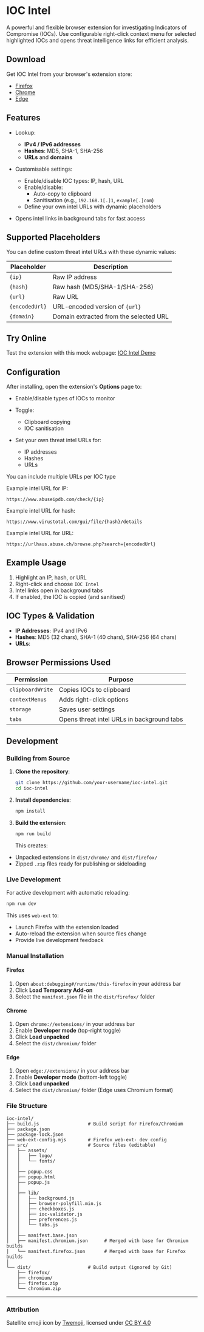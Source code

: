 # IOC Intel

A powerful and flexible browser extension for investigating Indicators of Compromise (IOCs). Use configurable right-click context menu for selected highlighted IOCs and opens threat intelligence links for efficient analysis.

## Download

Get IOC Intel from your browser's extension store:

-   [Firefox](https://addons.mozilla.org/en-GB/firefox/addon/ioc-intel)
-   [Chrome](https://chromewebstore.google.com/detail/ioc-intel/nepfimakbjcpoanlcdceklibepapeann)
-   [Edge](https://microsoftedge.microsoft.com/addons/detail/ioc-intel/iindoakkhkejhloloffajdkbdbeblnpa)

## Features

-   Lookup:

    -   **IPv4 / IPv6 addresses**
    -   **Hashes**: MD5, SHA-1, SHA-256
    -   **URLs** and **domains**

-   Customisable settings:
    -   Enable/disable IOC types: IP, hash, URL
    -   Enable/disable:
        -   Auto-copy to clipboard
        -   Sanitisation (e.g., `192.168.1[.]1`, `example[.]com`)
    -   Define your own intel URLs with dynamic placeholders
-   Opens intel links in background tabs for fast access

## Supported Placeholders

You can define custom threat intel URLs with these dynamic values:

| Placeholder    | Description                            |
| -------------- | -------------------------------------- |
| `{ip}`         | Raw IP address                         |
| `{hash}`       | Raw hash (MD5/SHA-1/SHA-256)           |
| `{url}`        | Raw URL                                |
| `{encodedUrl}` | URL-encoded version of `{url}`         |
| `{domain}`     | Domain extracted from the selected URL |

## Try Online

Test the extension with this mock webpage: [IOC Intel Demo](https://atif-c.github.io/IOC-Intel/test-iocs)

## Configuration

After installing, open the extension's **Options** page to:

-   Enable/disable types of IOCs to monitor

-   Toggle:

    -   Clipboard copying
    -   IOC sanitisation

-   Set your own threat intel URLs for:
    -   IP addresses
    -   Hashes
    -   URLs

You can include multiple URLs per IOC type

Example intel URL for IP:

```
https://www.abuseipdb.com/check/{ip}
```

Example intel URL for hash:

```
https://www.virustotal.com/gui/file/{hash}/details
```

Example intel URL for URL:

```
https://urlhaus.abuse.ch/browse.php?search={encodedUrl}
```

## Example Usage

1. Highlight an IP, hash, or URL
2. Right-click and choose `IOC Intel`
3. Intel links open in background tabs
4. If enabled, the IOC is copied (and sanitised)

## IOC Types & Validation

-   **IP Addresses**: IPv4 and IPv6
-   **Hashes**: MD5 (32 chars), SHA-1 (40 chars), SHA-256 (64 chars)
-   **URLs**:

## Browser Permissions Used

| Permission       | Purpose                                    |
| ---------------- | ------------------------------------------ |
| `clipboardWrite` | Copies IOCs to clipboard                   |
| `contextMenus`   | Adds right-click options                   |
| `storage`        | Saves user settings                        |
| `tabs`           | Opens threat intel URLs in background tabs |

## Development

### Building from Source

1. **Clone the repository**:

    ```bash
    git clone https://github.com/your-username/ioc-intel.git
    cd ioc-intel
    ```

2. **Install dependencies**:

    ```bash
    npm install
    ```

3. **Build the extension**:

    ```bash
    npm run build
    ```

    This creates:

-   Unpacked extensions in `dist/chrome/` and `dist/firefox/`
-   Zipped `.zip` files ready for publishing or sideloading

### Live Development

For active development with automatic reloading:

```bash
npm run dev
```

This uses `web-ext` to:

-   Launch Firefox with the extension loaded
-   Auto-reload the extension when source files change
-   Provide live development feedback

### Manual Installation

#### Firefox

1. Open `about:debugging#/runtime/this-firefox` in your address bar
2. Click **Load Temporary Add-on**
3. Select the `manifest.json` file in the `dist/firefox/` folder

#### Chrome

1. Open `chrome://extensions/` in your address bar
2. Enable **Developer mode** (top-right toggle)
3. Click **Load unpacked**
4. Select the `dist/chromium/` folder

#### Edge

1. Open `edge://extensions/` in your address bar
2. Enable **Developer mode** (bottom-left toggle)
3. Click **Load unpacked**
4. Select the `dist/chromium/` folder (Edge uses Chromium format)

### File Structure

```
ioc-intel/
├── build.js                  # Build script for Firefox/Chromium
├── package.json
├── package-lock.json
├── web-ext-config.mjs        # Firefox web-ext- dev config
├── src/                      # Source files (editable)
│   ├── assets/
│   │   ├── logo/
│   │   └── fonts/
│   │
│   ├── popup.css
│   ├── popup.html
│   ├── popup.js
│   │
│   ├── lib/
│   │   ├── background.js
│   │   ├── browser-polyfill.min.js
│   │   ├── checkboxes.js
│   │   ├── ioc-validator.js
│   │   ├── preferences.js
│   │   └── tabs.js
│   │
│   ├── manifest.base.json
│   ├── manifest.chromium.json      # Merged with base for Chromium builds
│   └── manifest.firefox.json       # Merged with base for Firefox builds
│
└── dist/                     # Build output (ignored by Git)
    ├── firefox/
    ├── chromium/
    ├── firefox.zip
    └── chromium.zip
```

---

### Attribution

Satellite emoji icon by [Twemoji](https://github.com/twitter/twemoji), licensed under [CC BY 4.0](https://creativecommons.org/licenses/by/4.0/)

